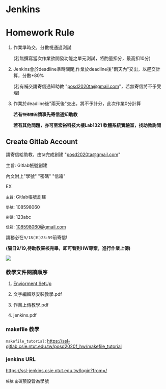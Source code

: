 # Jenkins

# Homework Rule

1. 作業準時交，分數視通過測試

   (若無撰寫當次作業欲開發功能之單元測試，將酌量扣分，最高扣10分)

2. Jenkins會於deadline準時關閉,作業於deadline後"兩天內"交出，以遲交計算，分數*80%

    (若有補交請寄信通知助教 "posd2020ta@gmail.com"，若無寄信將不予受理)

3. 作業於deadline後"兩天後"交出，將不予計分，此次作業0分計算

    **若有`特殊情況`請事先寄信通知助教** 
    
    **若有其他問題，亦可至宏裕科技大樓Lab1321 軟體系統實驗室，找助教詢問**

## Create Gitlab Account
請寄信給助教，由ta完成創建
 "posd2020ta@gmail.com"
 
主旨: Gitlab帳號創建
 
內文附上"學號" "密碼" "信箱" 

EX 

`主旨`: Gitlab帳號創建

`學號`: 108598060

`密碼`: 123abc

`信箱`: 108598060@gmail.com

請務必在`9/18(五)23:59`前寄信!

**(隔日9/19,待助教審核完畢，即可看到HW專案，進行作業上傳)**

![](https://i.imgur.com/2tlxYbR.png)

### 教學文件閱讀順序

1. [Enviorment SetUp](https://ssl-gitlab.csie.ntut.edu.tw/posd2020f_hw/posd2020f_assignment/blob/master/Enviroment%20SetUp.md)

2. 文字編輯器安裝教學.pdf 

3. 作業上傳教學.pdf 

4. jenkins.pdf

### makefile 教學 ###
`makefile_tutorial`: https://ssl-gitlab.csie.ntut.edu.tw/posd2020f_hw/makefile_tutorial

### jenkins URL ###
https://ssl-jenkins.csie.ntut.edu.tw/login?from=/

`帳號` `密碼`預設皆為學號
